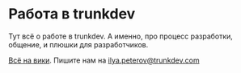# Работа в trunkdev

Тут всё о работе в trunkdev. А именно, про процесс разработки, общение, и плюшки для разработчиков.

[Всё на вики](https://github.com/trunkdev-com/job/wiki).
Пишите нам на [ilya.peterov@trunkdev.com](mailto:ilya.peterov@trunkdev.com)
